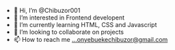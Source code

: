 - 👋 Hi, I’m @Chibuzor001
- 👀 I’m interested in Frontend developent
- 🌱 I’m currently learning HTML, CSS and Javascript
- 💞️ I’m looking to collaborate on projects
- 📫 How to reach me ...onyebuekechibuzor@gmail.com

<!---
Chibuzor001/Chibuzor001 is a ✨ special ✨ repository because its `README.md` (this file) appears on your GitHub profile.
You can click the Preview link to take a look at your changes.
--->

